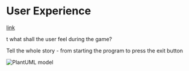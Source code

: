 # User Experience


[link](./DomainAnalysis.md#REQ_01)


t
what shall the user feel during the game?

Tell the whole story - from starting the program to press the exit button

![PlantUML model](http://www.plantuml.com/plantuml/png/3SWx2e0m303GtLFe1PhTMN0NFK2iGGjjMl9HlBs-yNL3ufZz89VSNsPDHm319vp9BjzTIM9b8xOGQu6CV9Bii76oTw5MeQ0Q2So2zryp5eAfHeMLr4BpahiF.png)
